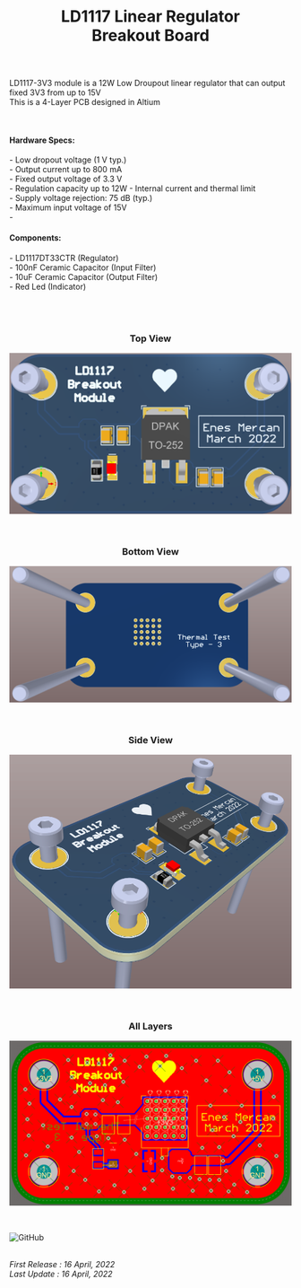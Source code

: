 <!-- BAŞLIK -->
<h1> 
  <p align="center">
     LD1117 Linear Regulator </br> Breakout Board
  </p>
</h1>

</br>

<!-- GİRİŞ -->

<p> LD1117-3V3 module is a 12W Low Droupout linear regulator that can output fixed 3V3 from up to 15V  </br> This is a 4-Layer PCB designed in Altium </p>

</br>

<!-- ÖZELLİKLER -->
                        


<h4> Hardware Specs: </h4> 
- Low dropout voltage (1 V typ.) </br>
- Output current up to 800 mA </br>
- Fixed output voltage of 3.3 V </br>
- Regulation capacity up to 12W
- Internal current and thermal limit </br>
- Supply voltage rejection: 75 dB (typ.) </br>
- Maximum input voltage of 15V </br>
- 


</br>

<h4> Components: </h4> 
- LD1117DT33CTR (Regulator)</br>
- 100nF Ceramic Capacitor (Input Filter)</br>
- 10uF Ceramic Capacitor (Output Filter)</br>
- Red Led (Indicator)</br>


</br>
</br>


<!-- GÖRSELLER -->
                        
                        
<br/>

<H3 align="center"> Top View </H3>
 <p align="center">
  <img src="./Images/Top View 3D.png"></p>


<br/>

<H3 align="center"> Bottom View </H3>
<p align="center">
<img src="./Images/Bottom View 3D.png"></p>


<br/>

<H3 align="center"> Side View </H3>
<p align="center">
<img src="./Images/Side View 3D.png"></p>

<br/>

<H3 align="center"> All Layers </H3>
<p align="center">
<img src="./Images/Multilayer View.png"></p>

<br/>

![GitHub](https://img.shields.io/github/license/enesmrcn/PCB-Design)   

<br/> <i>First Release : 16 April, 2022</i>
<br/> <i>Last Update : 16 April, 2022</i>
